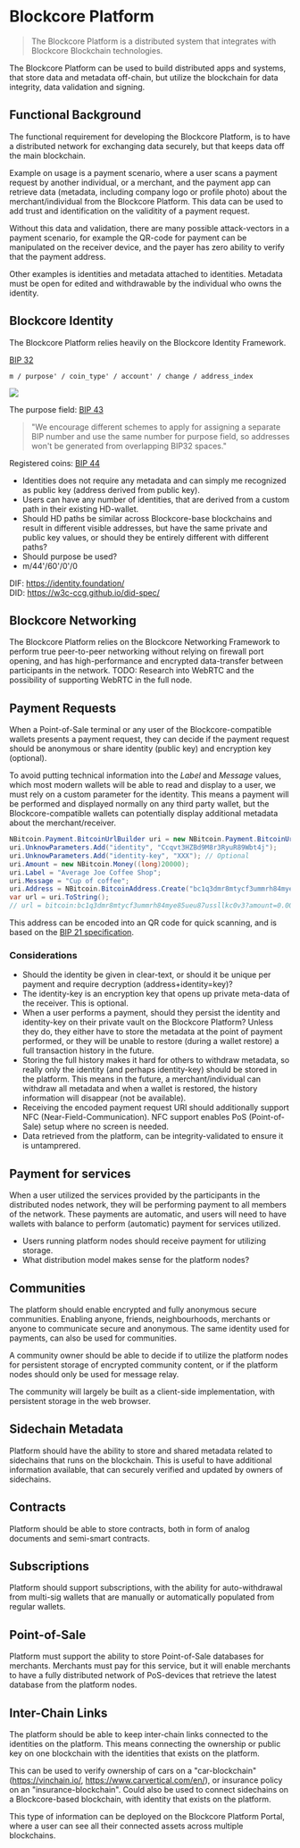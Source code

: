 # Blockcore Platform

> The Blockcore Platform is a distributed system that integrates with Blockcore Blockchain technologies.

The Blockcore Platform can be used to build distributed apps and systems, that store data and metadata off-chain, but utilize the blockchain for data integrity, data validation and signing.

## Functional Background

The functional requirement for developing the Blockcore Platform, is to have a distributed network for exchanging data securely, but that keeps data off the main blockchain.

Example on usage is a payment scenario, where a user scans a payment request by another individual, or a merchant, and the payment app can retrieve data (metadata, including company logo or profile photo) about the merchant/individual from the Blockcore Platform. This data can be used to add trust and identification on the validitity of a payment request.

Without this data and validation, there are many possible attack-vectors in a payment scenario, for example the QR-code for payment can be manipulated on the receiver device, and the payer has zero ability to verify that the payment address.

Other examples is identities and metadata attached to identities. Metadata must be open for edited and withdrawable by the individual who owns the identity.

## Blockcore Identity

The Blockcore Platform relies heavily on the Blockcore Identity Framework.

[BIP 32](https://github.com/bitcoin/bips/blob/master/bip-0032.mediawiki)

```
m / purpose' / coin_type' / account' / change / address_index
```

<img src="https://raw.githubusercontent.com/bitcoin/bips/master/bip-0032/derivation.png"></img>

The purpose field: [BIP 43](https://github.com/bitcoin/bips/blob/master/bip-0043.mediawiki)

> "We encourage different schemes to apply for assigning a separate BIP number and use the same number for purpose field, so addresses won't be generated from overlapping BIP32 spaces."

Registered coins: [BIP 44](https://github.com/satoshilabs/slips/blob/master/slip-0044.md)

- Identities does not require any metadata and can simply me recognized as public key (address derived from public key).
- Users can have any number of identities, that are derived from a custom path in their existing HD-wallet.
- Should HD paths be similar across Blockcore-base blockchains and result in different visible addresses, but have the same private and public key values, or should they be entirely different with different paths?
- Should purpose be used?
- m/44'/60'/0'/0

DIF: https://identity.foundation/   
DID: https://w3c-ccg.github.io/did-spec/

## Blockcore Networking

The Blockcore Platform relies on the Blockcore Networking Framework to perform true peer-to-peer networking without relying on firewall port opening, and has high-performance and encrypted data-transfer between participants in the network. TODO: Research into WebRTC and the possibility of supporting WebRTC in the full node.

## Payment Requests

When a Point-of-Sale terminal or any user of the Blockcore-compatible wallets presents a payment request, they can decide if the payment request should be anonymous or share identity (public key) and encryption key (optional).

To avoid putting technical information into the *Label* and *Message* values, which most modern wallets will be able to read and display to a user, we must rely on a custom parameter for the identity. This means a payment will be performed and displayed normally on any third party wallet, but the Blockcore-compatible wallets can potentially display additional metadata about the merchant/receiver.

```C#
NBitcoin.Payment.BitcoinUrlBuilder uri = new NBitcoin.Payment.BitcoinUrlBuilder();
uri.UnknowParameters.Add("identity", "Ccqvt3HZBd9M8r3RyuR89Wbt4j");
uri.UnknowParameters.Add("identity-key", "XXX"); // Optional
uri.Amount = new NBitcoin.Money((long)20000);
uri.Label = "Average Joe Coffee Shop";
uri.Message = "Cup of coffee";
uri.Address = NBitcoin.BitcoinAddress.Create("bc1q3dmr8mtycf3ummrh84mye85ueu87ussllkc0v3", NBitcoin.Network.Main);
var url = uri.ToString();
// url = bitcoin:bc1q3dmr8mtycf3ummrh84mye85ueu87ussllkc0v3?amount=0.0002&label=Average%20Joe%20Coffee%20Shop&message=Cup%20of%20coffee&identity=Ccqvt3HZBd9M8r3RyuR89Wbt4j&identity-key=XXX
```

This address can be encoded into an QR code for quick scanning, and is based on the [BIP 21 specification](https://github.com/bitcoin/bips/blob/master/bip-0021.mediawiki).

### Considerations

- Should the identity be given in clear-text, or should it be unique per payment and require decryption (address+identity=key)?
- The identity-key is an encryption key that opens up private meta-data of the receiver. This is optional.
- When a user performs a payment, should they persist the identity and identity-key on their private vault on the Blockcore Platform? Unless they do, they either have to store the metadata at the point of payment performed, or they will be unable to restore (during a wallet restore) a full transaction history in the future.
- Storing the full history makes it hard for others to withdraw metadata, so really only the identity (and perhaps identity-key) should be stored in the platform. This means in the future, a merchant/individual can withdraw all metadata and when a wallet is restored, the history information will disappear (not be available).
- Receiving the encoded payment request URI should additionally support NFC (Near-Field-Communication). NFC support enables PoS (Point-of-Sale) setup where no screen is needed.
- Data retrieved from the platform, can be integrity-validated to ensure it is untamprered.

## Payment for services

When a user utilized the services provided by the participants in the distributed nodes network, they will be performing payment to all members of the network. These payments are automatic, and users will need to have wallets with balance to perform (automatic) payment for services utilized.

- Users running platform nodes should receive payment for utilizing storage.
- What distribution model makes sense for the platform nodes?

## Communities

The platform should enable encrypted and fully anonymous secure communities. Enabling anyone, friends, neighbourhoods, merchants or anyone to communicate secure and anonymous. The same identity used for payments, can also be used for communities.

A community owner should be able to decide if to utilize the platform nodes for persistent storage of encrypted community content, or if the platform nodes should only be used for message relay.

The community will largely be built as a client-side implementation, with persistent storage in the web browser.

## Sidechain Metadata

Platform should have the ability to store and shared metadata related to sidechains that runs on the blockchain. This is useful to have additional information available, that can securely verified and updated by owners of sidechains.

## Contracts

Platform should be able to store contracts, both in form of analog documents and semi-smart contracts.

## Subscriptions

Platform should support subscriptions, with the ability for auto-withdrawal from multi-sig wallets that are manually or automatically populated from regular wallets.

## Point-of-Sale

Platform must support the ability to store Point-of-Sale databases for merchants. Merchants must pay for this service, but it will enable merchants to have a fully distributed network of PoS-devices that retrieve the latest database from the platform nodes.

## Inter-Chain Links

The platform should be able to keep inter-chain links connected to the identities on the platform. This means connecting the ownership or public key on one blockchain with the identities that exists on the platform.

This can be used to verify ownership of cars on a "car-blockchain" (https://vinchain.io/, https://www.carvertical.com/en/), or insurance policy on an "insurance-blockchain". Could also be used to connect sidechains on a Blockcore-based blockchain, with identity that exists on the platform.

This type of information can be deployed on the Blockcore Platform Portal, where a user can see all their connected assets across multiple blockchains.